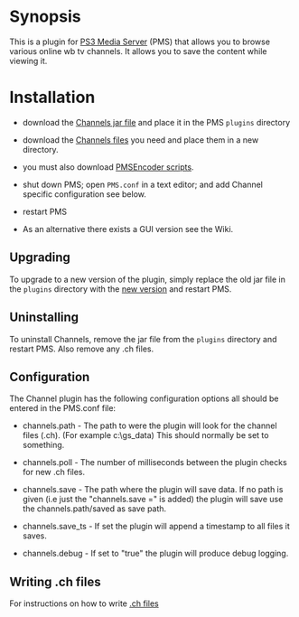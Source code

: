 # Synopsis <a name="Synopsis"></a>

This is a plugin for [PS3 Media Server](http://code.google.com/p/ps3mediaserver/) (PMS) that allows you to browse
various online wb tv channels. It allows you to save the content while viewing it.

# Installation <a name="Install"></a>

* download the [Channels jar file](https://github.com/downloads/SharkHunter/Channel/tv_plug_071.jar) and place it in the PMS `plugins` directory
* download the [Channels files](https://github.com/SharkHunter/Channel/tree/master/channels) you need and place them in a new directory.
* you must also download [PMSEncoder scripts](https://github.com/SharkHunter/Channel/tree/master/scripts). 
* shut down PMS; open `PMS.conf` in a text editor; and add Channel specific configuration see below. 
* restart PMS

* As an alternative there exists a GUI version see the Wiki.

## Upgrading <a name="Upgrade"></a>

To upgrade to a new version of the plugin, simply replace the old jar file in the `plugins` directory with the [new version](https://github.com/downloads/SharkHunter/Channel/tv_plug_071.jar) and restart PMS.

## Uninstalling <a name="Uninstall"></a>

To uninstall Channels, remove the jar file from the `plugins` directory and restart PMS. Also remove any 
.ch files.

## Configuration <a name="Configuration"></a>

The Channel plugin has the following configuration options all should be entered in the PMS.conf file:

* channels.path - The path to were the plugin will look for the channel files (.ch). (For example c:\\gs_data)
  This should normally be set to something.

* channels.poll - The number of milliseconds between the plugin checks for new .ch files.

* channels.save - The path where the plugin will save data. If no path is given (i.e just the "channels.save ="
  is added) the plugin will save use the channels.path/saved as save path. 

* channels.save_ts - If set the plugin will append a timestamp to all files it saves.

* channels.debug - If set to "true" the plugin will produce debug logging.

## Writing .ch files <a name="Write .ch files"></a>
For instructions on how to write [.ch files](https://github.com/SharkHunter/Channel/blob/master/README)
